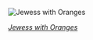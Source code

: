 
![Jewess with Oranges](https://upload.wikimedia.org/wikipedia/commons/thumb/e/e7/Aleksander_Gierymski_-_Jewish_woman_selling_oranges_-_Google_Art_Project.jpg/525px-Aleksander_Gierymski_-_Jewish_woman_selling_oranges_-_Google_Art_Project.jpg)

*[Jewess with Oranges](https://wikipedia.org/wiki/File:Aleksander_Gierymski_-_Jewish_woman_selling_oranges_-_Google_Art_Project.jpg)*
